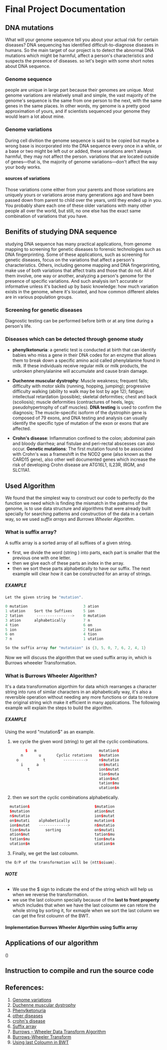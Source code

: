 # **Final Project Documentation**

## DNA mutations
What will your genome sequence tell you about your actual risk for certain diseases? DNA sequencing has identified difficult-to-diagnose diseases in humans. So the main target of our project is to detect the abnormal DNA mutations which might be harmful, affect a person's characteristics and suspects the presence of diseases. 
so let's begin with some short notes about DNA sequence.
### Genome sequence
people are unique in large part because their genomes are unique. Most genome variations are relatively small and simple, the vast majority of the genome's sequence is the same from one person to the next, with the same genes in the same places. In other words, my genome is a pretty good approximation of yours, and if scientists sequenced your genome they would learn a lot about mine.
### Genome variations
During cell divition the genome sequence is said to be copied but maybe a wrong base is incorporated into the DNA sequence every once in a while, or a base or two might be left out or added, these variations aren't always harmful, they may not affect the person. variations that are located outside of genes—that is, the majority of genome variations—don't affect the way your body works.
#### sources of variations
Those variations come either from your parents and those variations are uniquely yours or variations arose many generations ago and have been passed down from parent to child over the years, until they ended up in you. You probably share each one of these older variations with many other people all over the world, but still, no one else has the exact same combination of variations that you have.
## Benifits of studying DNA sequence
studying DNA sequence has many practical applications, from genome mapping to screening for genetic diseases to forensic technologies such as DNA fingerprinting. Some of these applications, such as screening for genetic diseases, focus on the variations that affect a person's characteristics. Others, including genome mapping and DNA fingerprinting, make use of both variations that affect traits and those that do not. All of them involve, one way or another, analyzing a person's genome for the presence of specific variations. And such analysis isn't accurate or informative unless it's backed up by basic knowledge: how much variation exists in the genome, where it's located, and how common different alleles are in various population groups.
### Screening for genetic diseases
Diagnostic testing can be performed before birth or at any time during a person's life. 
### Diseases which can be detected through genome study
- **phenylketonuria**: a genetic test is conducted at birth that can identify babies who miss a gene in their DNA codes for an enzyme that allows them to break down a specific amino acid called phenylalanine found in milk. If these individuals receive regular milk or milk products, the unbroken phenylalanine will accumulate and cause brain damage.

- **Duchenne muscular dystrophy**: Muscle weakness; frequent falls; difficulty with motor skills (running, hopping, jumping); progressive difficulty walking (ability to walk may be lost by age 12); fatigue; intellectual retardation (possible); skeletal deformities; chest and back (scoliosis); muscle deformities (contractures of heels, legs; pseudohypertrophy of calf muscles). **DNA testing** is used to confirm the diagnosis; The muscle-specific isoform of the dystrophin gene is composed of 79 exons, and DNA testing and analysis can usually identify the specific type of mutation of the exon or exons that are affected.

- **Crohn's disease**: Inflammation confined to the colon; abdominal pain and bloody diarrhea; anal fistulae and peri-rectal abscesses can also occur.
 **Genetic mutations**: The first mutation found to be associated with Crohn's was a frameshift in the NOD2 gene (also known as the CARD15 gene), also other well documented genes which increase the risk of developing Crohn disease are ATG16L1, IL23R, IRGM, and SLC11A1.




## Used Algorithm
We found that the simplest way to construct our code to perfectly do the function we need which is finding the mismatch in the patterns of the genome, is to use data structure and algorithms that were already built specially for searching patterns and construction of the data in a certain way, so we used *suffix arrays* and *Burrows Wheeler Algorithm*.
### What is suffix array?
A suffix array is a sorted array of all suffixes of a given string.
- first, we divide the word (string ) into parts, each part is smaller that the previous one with one letter.
- then we give each of these parts an index in the array.
- then we sort these parts alphabetically to have our suffix. The next example will clear how it can be constructed for an array of strings.
##### **EXAMPLE**
```c++
Let the given string be "mutation".

0 mutation                         3 ation
1 utation    Sort the Suffixes     5 ion
2 tation      ---------------->    0 mutation 
3 ation      alphabetically        7 n
4 tion                             6 on
5 ion                              2 tation
6 on                               4 tion
7 n                                1 utation

So the suffix array for "mutataion" is {3, 5, 0, 7, 6, 2, 4, 1}
```
Now we will discuss the algorithm that we used suffix array in, which is Burrows wheeeler Transformation.
### What is Burrows Wheeler Algorithm?
It's a data transformation algorthim for data which rearranges a character string into runs of similar characters in an alphabetically way, it's also a  reversible operation without needing any more functions or data to restore the original string wich make it efficient in many applications. The following example will explain the steps to build the algorithm.
##### **EXAMPLE**
Using the word "mutation$" as an example.
       
 1. we cycle the given word (string) to get all the cyclic combinations.
```c++
         $   m                            mutation$
       n       u       Cyclic rotations   $mutation
     o           t        ---------->     n$mutatio 
       i      a                           on$mutati
          t                               ion$mutat
                                          tion$muta
                                          ation$mut
                                          tation$mu
                                          utation$m
```
 2. then we sort the cyclic combinations alphabetically.
```c++
  mutation$                             $mutation
  $mutation                             ation$mut
  n$mutatio                             ion$mutat
  on$mutati    alphabetically           mutation$ 
  ion$mutat    ------------->           n$mutatio
  tion$muta       sorting               on$mutati
  ation$mut                             tation$mu 
  tation$mu                             tion$muta
  utation$m                             utation$m
```
 3. Finally, we get the last coloumn.
```c++
the O/P of the transformation will be {ntt$oiuam}.

```
###### **NOTE** 
* We use the $ sign to indicate the end of the string which will help us when we reverse the transformation.
* we use the last coloumn specially because of the **last to front property** which includes that when we have the last coloumn we can retore the whole string by sorting it, for exmaple when we sort the last column we can get the first coloumn of the BWT.

#### Implementation Burrows Wheeler Algorthim using Suffix array


## Applications of our algorithm
()
## Instruction to compile and run the source code

## References:
1. [Genome variations](http://www.genomenewsnetwork.org/resources/whats_a_genome/Chp4_1.shtml)
2. [Duchenne muscular dystrophy](https://en.wikipedia.org/wiki/Duchenne_muscular_dystrophy#DNA_test)
3. [Phenylketonuria](https://science.howstuffworks.com/life/cellular-microscopic/dna8.htm)
4. [other diseases](https://en.wikipedia.org/wiki/Genetic_testing#Specific_diseases)
5. [crohn's disease](https://en.wikipedia.org/wiki/Crohn%27s_disease#Genetics)
6. [Suffix array](https://www.geeksforgeeks.org/suffix-array-set-1-introduction/)
7. [Burrows – Wheeler Data Transform Algorithm](https://www.geeksforgeeks.org/burrows-wheeler-data-transform-algorithm/)
8. [Burrows-Wheeler Transform](https://en.wikipedia.org/wiki/Burrows%E2%80%93Wheeler_transform)
9. [Using last Coloumn in BWT](https://softwareengineering.stackexchange.com/questions/314624/why-use-last-column-of-burrows-wheeler-transform/314629)

